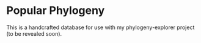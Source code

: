 # Popular Phylogeny

This is a handcrafted database for use with my phylogeny-explorer project (to be revealed soon).